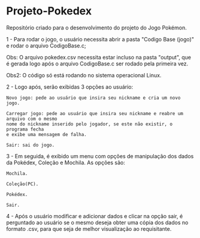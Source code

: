 # Projeto-Pokedex
Repositório criado para o desenvolvimento do projeto do Jogo Pokémon.

1 - Para rodar o jogo, o usuário necessita abrir a pasta "Codigo Base (jogo)" e rodar o arquivo CodigoBase.c;

Obs: O arquivo pokedex.csv necessita estar incluso na pasta "output", que é gerada logo após o arquivo CodigoBase.c ser rodado pela primeira vez.

Obs2: O código só está rodando no sistema operacional Linux.

2 - Logo após, serão exibidas 3 opções ao usuário:

    Novo jogo: pede ao usuário que insira seu nickname e cria um novo jogo.

    Carregar jogo: pede ao usuário que insira seu nickname e reabre um arquivo com o mesmo
    nome do nickname inserido pelo jogador, se este não existir, o programa fecha
    e exibe uma mensagem de falha.

    Sair: sai do jogo.

3 - Em seguida, é exibido um menu com opções de manipulação dos dados da Pokédex, Coleção e Mochila. As opções são:

    Mochila.

    Coleção(PC).

    Pokédex.

    Sair.

4 - Após o usuário modificar e adicionar dados e clicar na opção sair, é perguntado ao usuário se o mesmo deseja obter uma cópia dos dados no formato .csv, para que seja de melhor visualização ao requisitante.
